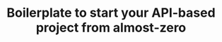 ---
title: Boilerplate to start your API-based project from almost-zero
tags: [API, Software Development, External Post]
style: 
color: 
description: Using Python (with Flask), Postgres, React, and Docker to create an API.
external_url: https://medium.com/worldsensing-techblog/boilerplate-to-start-your-api-based-project-from-almost-zero-a85cdc7d9d65
---